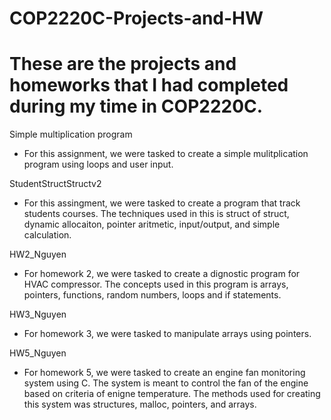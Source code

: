 # COP2220C-Projects-and-HW
These are the projects and homeworks that I had completed during my time in COP2220C.
======================================================================================

Simple multiplication program
- For this assignment, we were tasked to create a simple mulitplication program using loops and user input.

StudentStructStructv2
- For this assingment, we were tasked to create a program that track students courses. The techniques used in this is struct of struct, dynamic allocaiton, pointer aritmetic, input/output, and simple calculation. 

HW2_Nguyen
- For homework 2, we were tasked to create a dignostic program for HVAC compressor. The concepts used in this program is arrays, pointers, functions, random numbers, loops and if statements.

HW3_Nguyen
- For homework 3, we were tasked to manipulate arrays using pointers. 

HW5_Nguyen
- For homework 5, we were tasked to create an engine fan monitoring system using C. The system is meant to control the fan of the engine based on criteria of enigne temperature. The methods used for creating this system was structures, malloc, pointers, and arrays. 
